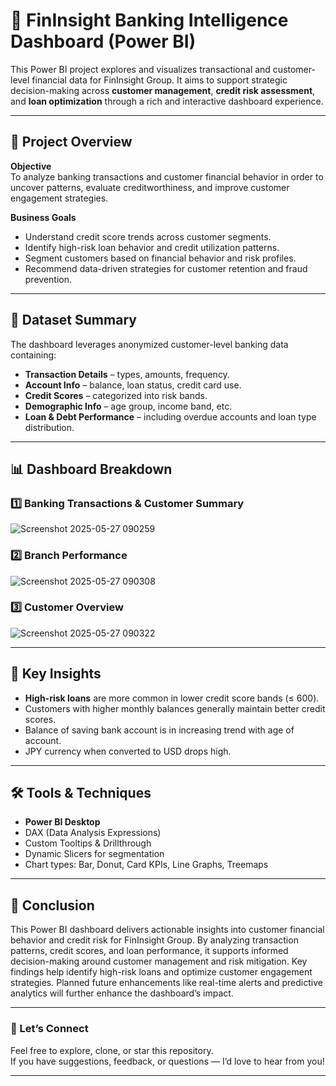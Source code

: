 # 🏦 FinInsight Banking Intelligence Dashboard (Power BI)

This Power BI project explores and visualizes transactional and customer-level financial data for FinInsight Group. It aims to support strategic decision-making across **customer management**, **credit risk assessment**, and **loan optimization** through a rich and interactive dashboard experience.

---

## 📌 Project Overview

**Objective**  
To analyze banking transactions and customer financial behavior in order to uncover patterns, evaluate creditworthiness, and improve customer engagement strategies.

**Business Goals**
- Understand credit score trends across customer segments.
- Identify high-risk loan behavior and credit utilization patterns.
- Segment customers based on financial behavior and risk profiles.
- Recommend data-driven strategies for customer retention and fraud prevention.

---

## 🧾 Dataset Summary

The dashboard leverages anonymized customer-level banking data containing:

- **Transaction Details** – types, amounts, frequency.
- **Account Info** – balance, loan status, credit card use.
- **Credit Scores** – categorized into risk bands.
- **Demographic Info** – age group, income band, etc.
- **Loan & Debt Performance** – including overdue accounts and loan type distribution.

---

## 📊 Dashboard Breakdown

### 1️⃣ Banking Transactions & Customer Summary

![Screenshot 2025-05-27 090259](https://github.com/user-attachments/assets/e139ed0f-0c21-4de6-a4bc-dc0c24cdcb84)


### 2️⃣ Branch Performance

![Screenshot 2025-05-27 090308](https://github.com/user-attachments/assets/630c1521-f34d-4c36-aa8c-176a091afb89)


### 3️⃣  Customer Overview

![Screenshot 2025-05-27 090322](https://github.com/user-attachments/assets/6f4c1547-56ec-4aaf-b172-c73b92f522c2)


---

## 🧠 Key Insights

- **High-risk loans** are more common in lower credit score bands (≤ 600).
- Customers with higher monthly balances generally maintain better credit scores.
- Balance of saving bank account is in increasing trend with age of account.
- JPY currency when converted to USD drops high.


---

## 🛠️ Tools & Techniques

- **Power BI Desktop**
- DAX (Data Analysis Expressions)
- Custom Tooltips & Drillthrough
- Dynamic Slicers for segmentation
- Chart types: Bar, Donut, Card KPIs, Line Graphs, Treemaps

---

## 🎯 Conclusion
This Power BI dashboard delivers actionable insights into customer financial behavior and credit risk for FinInsight Group. By analyzing transaction patterns, credit scores, and loan performance, it supports informed decision-making around customer management and risk mitigation. Key findings help identify high-risk loans and optimize customer engagement strategies. Planned future enhancements like real-time alerts and predictive analytics will further enhance the dashboard’s impact.

---

### 🙌 Let’s Connect

Feel free to explore, clone, or star this repository.  
If you have suggestions, feedback, or questions — I’d love to hear from you!

---

